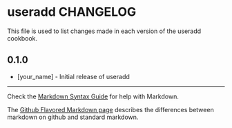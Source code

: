 useradd CHANGELOG
=================

This file is used to list changes made in each version of the useradd cookbook.

0.1.0
-----
- [your_name] - Initial release of useradd

- - -
Check the [Markdown Syntax Guide](http://daringfireball.net/projects/markdown/syntax) for help with Markdown.

The [Github Flavored Markdown page](http://github.github.com/github-flavored-markdown/) describes the differences between markdown on github and standard markdown.
